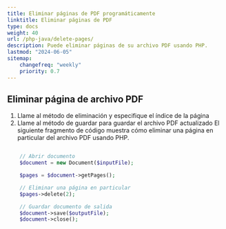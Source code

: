 ```yaml
---
title: Eliminar páginas de PDF programáticamente 
linktitle: Eliminar páginas de PDF
type: docs
weight: 40
url: /php-java/delete-pages/
description: Puede eliminar páginas de su archivo PDF usando PHP.
lastmod: "2024-06-05"
sitemap:
    changefreq: "weekly"
    priority: 0.7
---
```


## Eliminar página de archivo PDF

1. Llame al método de eliminación y especifique el índice de la página
1. Llame al método de guardar para guardar el archivo PDF actualizado
El siguiente fragmento de código muestra cómo eliminar una página en particular del archivo PDF usando PHP.

```php

    // Abrir documento
    $document = new Document($inputFile);      

    $pages = $document->getPages();

    // Eliminar una página en particular
    $pages->delete(2);

    // Guardar documento de salida
    $document->save($outputFile);
    $document->close();
```